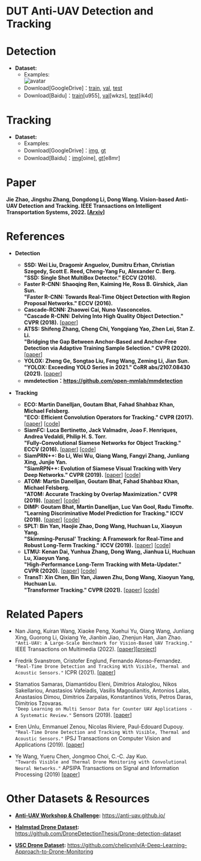 # DUT Anti-UAV Detection and Tracking

# Detection
* **Dataset:**
  * Examples:  
    ![avatar](https://github.com/wangdongdut/Anti-UAV-Detection-Tracking/blob/master/AntiUAVDetection.jpg)
  * Download[GoogleDrive]：[train](https://drive.google.com/open?id=1RVsSGPUKTdmoyoPTBTWwroyulLek1eTj), [val](https://drive.google.com/open?id=1333uEQfGuqTKslRkkeLSCxylh6AQ0X6n), [test](https://drive.google.com/open?id=1L1zeW1EMDLlXHClSDcCjl3rs_A6sVai0)
  * Download[Baidu]：[train](https://pan.baidu.com/s/1-ogC7P_K6lwYAqIS8bgIUQ )[u955], [val](https://pan.baidu.com/s/15sekmPn0hYNQS05Makbmtw )[wkzs], [test](https://pan.baidu.com/s/1GiA-bKlvMSBkzUwYvo-RiA)[ik4d]

# Tracking
* **Dataset:**
  * Examples:  
  * Download[GoogleDrive]：[img](https://drive.google.com/open?id=1dlSPDggg6TRFMcC1jlYIJxxzUQS1mIh9), [gt](https://drive.google.com/open?id=16PE3tBhT0lUGZLA8-zIRYvNUvxfhFZJq)
  * Download[Baidu]：[img](https://pan.baidu.com/s/1OTExqKgvUnqpENtTDu_gGQ)[oine], [gt](https://pan.baidu.com/s/1nkGNERDVgmYIAiwFTdj2xA )[e8mr]

# Paper
  **Jie Zhao, Jingshu Zhang, Dongdong Li, Dong Wang. Vision-based Anti-UAV Detection and Tracking. IEEE Transactions on Intelligent Transportation Systems, 2022. [[Arxiv](https://arxiv.org/abs/2205.10851)]**


# References

* **Detection**
  * **SSD: Wei Liu, Dragomir Anguelov, Dumitru Erhan, Christian Szegedy, Scott E. Reed, Cheng-Yang Fu, Alexander C. Berg.** <br />
    **"SSD: Single Shot MultiBox Detector." ECCV (2016).**
  * **Faster R-CNN: Shaoqing Ren, Kaiming He, Ross B. Girshick, Jian Sun.** <br /> 
    **"Faster R-CNN: Towards Real-Time Object Detection with Region Proposal Networks." ECCV (2016).**
  * **Cascade-RCNN: Zhaowei Cai, Nuno Vasconcelos.** <br /> 
    **"Cascade R-CNN: Delving Into High Quality Object Detection." CVPR (2018).**
    [[paper](https://openaccess.thecvf.com/content_cvpr_2018/papers/Cai_Cascade_R-CNN_Delving_CVPR_2018_paper.pdf)]
  * **ATSS: Shifeng Zhang, Cheng Chi, Yongqiang Yao, Zhen Lei, Stan Z. Li.** <br /> 
    **"Bridging the Gap Between Anchor-Based and Anchor-Free Detection via Adaptive Training Sample Selection." CVPR (2020).**
    [[paper](https://openaccess.thecvf.com/content_CVPR_2020/papers/Zhang_Bridging_the_Gap_Between_Anchor-Based_and_Anchor-Free_Detection_via_Adaptive_CVPR_2020_paper.pdf)]
  * **YOLOX: Zheng Ge, Songtao Liu, Feng Wang, Zeming Li, Jian Sun.**
    **"YOLOX: Exceeding YOLO Series in 2021." CoRR abs/2107.08430 (2021).**
    [[paper](https://arxiv.org/abs/2107.08430)]
  * **mmdetection：https://github.com/open-mmlab/mmdetection**
  
* **Tracking**
  * **ECO: Martin Danelljan, Goutam Bhat, Fahad Shahbaz Khan, Michael Felsberg.** <br /> 
    **"ECO: Efficient Convolution Operators for Tracking." CVPR (2017).**
    [[paper](https://openaccess.thecvf.com/content_cvpr_2017/papers/Danelljan_ECO_Efficient_Convolution_CVPR_2017_paper.pdf)]
    [[code](https://github.com/visionml/pytracking)]
  * **SiamFC: Luca Bertinetto, Jack Valmadre, Joao F. Henriques, Andrea Vedaldi, Philip H. S. Torr.** <br /> 
    **"Fully-Convolutional Siamese Networks for Object Tracking." ECCV (2016).**
    [[paper](https://arxiv.org/pdf/1606.09549.pdf)]
    [[code](https://github.com/HonglinChu/SiamTrackers)]
  * **SiamPRN++: Bo Li, Wei Wu, Qiang Wang, Fangyi Zhang, Junliang Xing, Junjie Yan.** <br /> 
    **"SiamRPN++: Evolution of Siamese Visual Tracking with Very Deep Networks." CVPR (2019).**
    [[paper](https://openaccess.thecvf.com/content_CVPR_2019/papers/Li_SiamRPN_Evolution_of_Siamese_Visual_Tracking_With_Very_Deep_Networks_CVPR_2019_paper.pdf)]
    [[code](https://github.com/STVIR/pysot)]
  * **ATOM: Martin Danelljan, Goutam Bhat, Fahad Shahbaz Khan, Michael Felsberg.** <br /> 
    **"ATOM: Accurate Tracking by Overlap Maximization." CVPR (2019).**
    [[paper](https://openaccess.thecvf.com/content_CVPR_2019/papers/Danelljan_ATOM_Accurate_Tracking_by_Overlap_Maximization_CVPR_2019_paper.pdf)]
    [[code](https://github.com/visionml/pytracking)]
  * **DIMP: Goutam Bhat, Martin Danelljan, Luc Van Gool, Radu Timofte.** <br />
    **"Learning Discriminative Model Prediction for Tracking." ICCV (2019).** 
    [[paper](https://openaccess.thecvf.com/content_ICCV_2019/papers/Bhat_Learning_Discriminative_Model_Prediction_for_Tracking_ICCV_2019_paper.pdf)]
    [[code](https://github.com/visionml/pytracking)]
  * **SPLT: Bin Yan, Haojie Zhao, Dong Wang, Huchuan Lu, Xiaoyun Yang.** <br /> 
    **"Skimming-Perusal' Tracking: A Framework for Real-Time and Robust Long-Term Tracking." ICCV (2019).**
    [[paper](http://openaccess.thecvf.com/content_ICCV_2019/papers/Yan_Skimming-Perusal_Tracking_A_Framework_for_Real-Time_and_Robust_Long-Term_Tracking_ICCV_2019_paper.pdf)]
    [[code](https://github.com/iiau-tracker/SPLT)]
  * **LTMU: Kenan Dai, Yunhua Zhang, Dong Wang, Jianhua Li, Huchuan Lu, Xiaoyun Yang.** <br />
    **"High-Performance Long-Term Tracking with Meta-Updater." CVPR (2020).** 
    [[paper](https://openaccess.thecvf.com/content_CVPR_2020/papers/Dai_High-Performance_Long-Term_Tracking_With_Meta-Updater_CVPR_2020_paper.pdf)]
    [[code](https://github.com/Daikenan/LTMU)]
  * **TransT: Xin Chen, Bin Yan, Jiawen Zhu, Dong Wang, Xiaoyun Yang, Huchuan Lu.** <br />
    **"Transformer Tracking." CVPR (2021).** 
    [[paper](https://openaccess.thecvf.com/content/CVPR2021/papers/Chen_Transformer_Tracking_CVPR_2021_paper.pdf)]
    [[code](https://github.com/chenxin-dlut/TransT)]

# Related Papers

* Nan Jiang, Kuiran Wang, Xiaoke Peng, Xuehui Yu, Qiang Wang, Junliang Xing, Guorong Li, Qixiang Ye, Jianbin Jiao, Zhenjun Han, Jian Zhao. <br />
`"Anti-UAV: A Large-Scale Benchmark for Vision-Based UAV Tracking."` IEEE Transactions on Multimedia (2022). 
  [[paper](https://ieeexplore.ieee.org/document/9615243)][[project](https://github.com/ucas-vg/Anti-UAV)]

* Fredrik Svanstrom, Cristofer Englund, Fernando Alonso-Fernandez. <br />
  `"Real-Time Drone Detection and Tracking With Visible, Thermal and Acoustic Sensors."` ICPR (2021). 
  [[paper](https://ieeexplore.ieee.org/document/9413241)]     
  
* Stamatios Samaras, Diamantidou Eleni, Dimitrios Ataloglou, Nikos Sakellariou, Anastasios Vafeiadis, Vasilis Magoulianitis, 
  Antonios Lalas, Anastasios Dimou, Dimitrios Zarpalas, Konstantinos Votis, Petros Daras, Dimitrios Tzovaras. <br />
  `"Deep Learning on Multi Sensor Data for Counter UAV Applications - A Systematic Review."`  Sensors (2019). 
  [[paper](https://www.mdpi.com/1424-8220/19/22/4837)]   
  
* Eren Unlu, Emmanuel Zenou, Nicolas Riviere, Paul-Edouard Dupouy. <br />
  `"Real-Time Drone Detection and Tracking With Visible, Thermal and Acoustic Sensors."` IPSJ Transactions on Computer Vision and Applications (2019). 
  [[paper](https://link.springer.com/article/10.1186/s41074-019-0059-x)]  
  
* Ye Wang, Yueru Chen, Jongmoo Choi, C.-C. Jay Kuo. <br />
  `"Towards Visible and Thermal Drone Monitoring with Convolutional Neural Networks."` APSIPA Transactions on Signal and Information Processing (2019)
  [[paper](https://www.cambridge.org/core/journals/apsipa-transactions-on-signal-and-information-processing/article/towards-visible-and-thermal-drone-monitoring-with-convolutional-neural-networks/B2C49AEA077EE25F895FE84F84F16178)]  

# Other Datasets & Resources

* **[Anti-UAV Workshop & Challenge](https://anti-uav.github.io/):** https://anti-uav.github.io/

* **[Halmstad Drone Dataset](https://github.com/DroneDetectionThesis/Drone-detection-dataset):** https://github.com/DroneDetectionThesis/Drone-detection-dataset

* **[USC Drone Dataset](https://github.com/chelicynly/A-Deep-Learning-Approach-to-Drone-Monitoring):** https://github.com/chelicynly/A-Deep-Learning-Approach-to-Drone-Monitoring
